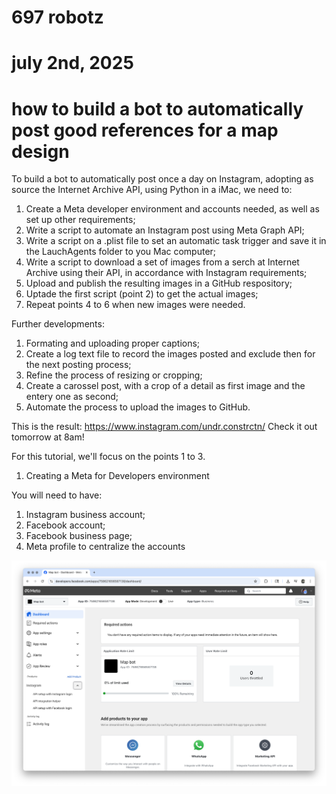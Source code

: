 
# 697 robotz
# july 2nd, 2025
# how to build a bot to automatically post good references for a map design

To build a bot to automatically post once a day on Instagram, adopting as source the Internet Archive API, using Python in a iMac, we need to:

1. Create a Meta developer environment and accounts needed, as well as set up other requirements;
2. Write a script to automate an Instagram post using Meta Graph API;
3. Write a script on a .plist file to set an automatic task trigger and save it in the LauchAgents folder to you Mac computer;
4. Write a script to download a set of images from a serch at Internet Archive using their API, in accordance with Instagram requirements;
5. Upload and publish the resulting images in a GitHub respository;
6. Uptade the first script (point 2) to get the actual images;
7. Repeat points 4 to 6 when new images were needed.

Further developments:
1. Formating and uploading proper captions;
2. Create a log text file to record the images posted and exclude then for the next posting process;
3. Refine the process of resizing or cropping;
4. Create a carossel post, with a crop of a detail as first image and the entery one as second;
5. Automate the process to upload the images to GitHub.

This is the result:
https://www.instagram.com/undr.constrctn/
Check it out tomorrow at 8am! 


For this tutorial, we'll focus on the points 1 to 3. 

1. Creating a Meta for Developers environment

You will need to have: 
1. Instagram business account;
2. Facebook account;
3. Facebook business page;
4. Meta profile to centralize the accounts

![Map Poster](img_md/1.png)

